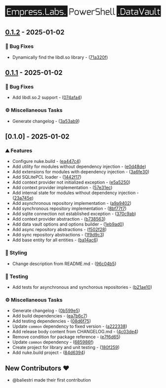 # ![logo](https://raw.githubusercontent.com/empresslabs/powershell.datavault/refs/heads/main/.github/assets/logo.svg)

## [0.1.2](https://github.com/empresslabs/powershell.datavault/compare/v0.1.1..v0.1.2) - 2025-01-02

### 🐛 Bug Fixes

- Dynamically find the libdl.so library - ([71a320f](https://github.com/empresslabs/powershell.datavault/commit/71a320fda25189eef08d983cb91480a8cb9b92ed))


## [0.1.1](https://github.com/empresslabs/powershell.datavault/compare/v0.1.0..v0.1.1) - 2025-01-02

### 🐛 Bug Fixes

- Add libdl.so.2 support - ([074afa4](https://github.com/empresslabs/powershell.datavault/commit/074afa46d326bf0179bdcf4f3160998b61e825b9))

### ⚙️ Miscellaneous Tasks

- Generate changelog - ([3a53ab9](https://github.com/empresslabs/powershell.datavault/commit/3a53ab91dff91c7d7ccb69821e60dd8e95c5a055))


## [0.1.0] - 2025-01-02

### ⛰️  Features

- Configure nuke.build - ([ea447c4](https://github.com/empresslabs/powershell.datavault/commit/ea447c4f1835a97b1d0b0292656a807bcdc42f8f))
- Add utility for modules without dependency injection - ([e0d48de](https://github.com/empresslabs/powershell.datavault/commit/e0d48de7308e1eade95446d762f58747c13d6716))
- Add extensions for modules with dependency injection - ([3a6fe30](https://github.com/empresslabs/powershell.datavault/commit/3a6fe30a434b5a0439ba74e989f996274c08ac91))
- Add SQLitePCL loader - ([1442f17](https://github.com/empresslabs/powershell.datavault/commit/1442f179271e70c1d5d30fdb634b9f4074b9567f))
- Add context provider not initialized exception - ([e5a5250](https://github.com/empresslabs/powershell.datavault/commit/e5a5250a8de04d56a96dae0ff6e33a254a2ec06f))
- Add context provider implementation - ([57e31ec](https://github.com/empresslabs/powershell.datavault/commit/57e31ece3a25d951a61fa0984edd5816427119e9))
- Add internal state for modules without dependency injection - ([23a745e](https://github.com/empresslabs/powershell.datavault/commit/23a745e9256f103bbbf4231751b9ac406d03bf4e))
- Add asynchronous repository implementation - ([a9a9402](https://github.com/empresslabs/powershell.datavault/commit/a9a9402c46e6cc3cd8e9e52636f8bbb330cbcbba))
- Add synchronous repository implementation - ([8bf77f7](https://github.com/empresslabs/powershell.datavault/commit/8bf77f7d5b9df5844476beaab9ad06ebe6647954))
- Add sqlite connection not established exception - ([370c9ab](https://github.com/empresslabs/powershell.datavault/commit/370c9ab91aa6f609f9a6756bee71dc6e20e2a74a))
- Add context provider abstraction - ([b738563](https://github.com/empresslabs/powershell.datavault/commit/b738563613688b04d82fb901909b6881212ad142))
- Add data vault options and options builder - ([1eb9ad0](https://github.com/empresslabs/powershell.datavault/commit/1eb9ad0903a46b070c9f4e9aecdc5d6ae34284b7))
- Add async repository abstractions - ([f502f28](https://github.com/empresslabs/powershell.datavault/commit/f502f284af2f4c15c791a0e4826ace1d2f80f60a))
- Add sync repository abstractions - ([1f9d9c3](https://github.com/empresslabs/powershell.datavault/commit/1f9d9c3f3a31b3ae1af36ca929d0250f7cbc6b73))
- Add base entity for all entities - ([ba14ac6](https://github.com/empresslabs/powershell.datavault/commit/ba14ac6aa9633f7de1acdecbb22eab7e237fbf24))

### 🎨 Styling

- Change description from README.md - ([96c04b5](https://github.com/empresslabs/powershell.datavault/commit/96c04b56606a3c1ba24290b4b7111491a35a8138))

### 🧪 Testing

- Add tests for asynchronous and synchorous repositories - ([b21ae10](https://github.com/empresslabs/powershell.datavault/commit/b21ae108eedecd630947388e73dd65bea0bd7697))

### ⚙️ Miscellaneous Tasks

- Generate changelog - ([0b599e5](https://github.com/empresslabs/powershell.datavault/commit/0b599e5a2545452fb04697f49e00f9b8d171b674))
- Add build dependencies - ([ea7b6c7](https://github.com/empresslabs/powershell.datavault/commit/ea7b6c7b49e27c4a29b78b7480a82dfeb6c1f7bc))
- Add testing dependencies - ([08d6f75](https://github.com/empresslabs/powershell.datavault/commit/08d6f759310869ec5c651034a581e34ec221a4e3))
- Update `common` dependency to fixed version - ([a222338](https://github.com/empresslabs/powershell.datavault/commit/a22233884a25d58d13c8064977d03b634b3fd467))
- Add release body content from CHANGELOG.md - ([4c03de4](https://github.com/empresslabs/powershell.datavault/commit/4c03de4a12e808ed4f817e253b7886cf9b263913))
- Remove condition for package reference - ([e7f6d65](https://github.com/empresslabs/powershell.datavault/commit/e7f6d65a1743e7cb7513470f82f506ede6d70367))
- Update `common` dependency - ([685986f](https://github.com/empresslabs/powershell.datavault/commit/685986f9eecdb26728ce1f4c12187e4eb45ac849))
- Create project for library and unit testing - ([180f259](https://github.com/empresslabs/powershell.datavault/commit/180f25924b73d7eb6422ce2f039027081e0e88ef))
- Add nuke.build project - ([84d6394](https://github.com/empresslabs/powershell.datavault/commit/84d6394944db27ac6e0858230f04ad3e5d0e2104))

## New Contributors ❤️

* @baliestri made their first contribution


